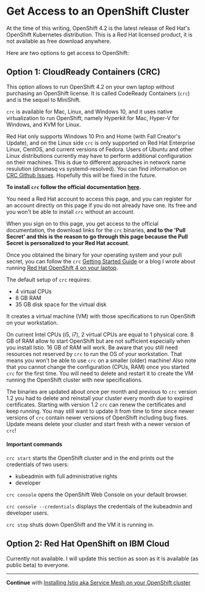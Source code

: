 # Get Access to an OpenShift Cluster

At the time of this writing, OpenShift 4.2 is the latest release of Red Hat's OpenShift Kubernetes distribution. This is a Red Hat licensed product, it is not available as free download anywhere.

Here are two options to get access to OpenShift:

## Option 1: CloudReady Containers (CRC)

This option allows to run OpenShift 4.2 on your own laptop without purchasing an OpenShift license. It is called CodeReady Containers (`crc`) and is the sequel to MiniShift.

`crc` is available for Mac, Linux, and Windows 10, and it uses native virtualization to run OpenShift, namely Hyperkit for Mac, Hyper-V for Windows, and KVM for Linux. 

Red Hat only supports Windows 10 Pro and Home (with Fall Creator's Update), and on the Linux side `crc` is only supported on Red Hat Enterprise Linux, CentOS, and current versions of Fedora. Users of Ubuntu and other Linux distributions currently may have to perform additional configuration on their machines. This is due to different approaches in network name resulution (dnsmasq vs systemd-resolved). You can find information on [CRC Github Issues](https://github.com/code-ready/crc/issues). Hopefully this will be fixed in the future.

**To install `crc` follow the official documentation [here](https://cloud.redhat.com/openshift/install/crc/installer-provisioned).**

You need a Red Hat account to access this page, and you can register for an account directly on this page if you do not already have one. Its free and you won't be able to install `crc` without an account.

When you sign on to this page, you get access to the official documentation, the download links for the `crc` binaries, **and to the 'Pull Secret' and this is the reason to go through this page because the Pull Secret is personalized to your Red Hat account**.

Once you obtained the binary for your operating system and your pull secret, you can follow the `crc` [Getting Started Guide](https://code-ready.github.io/crc/) or a blog I wrote about running [Red Hat OpenShift 4 on your laptop](https://haralduebele.blog/2019/09/13/red-hat-openshift-4-on-your-laptop/). 

The default setup of `crc` requires:

* 4 virtual CPUs
* 8 GB RAM
* 35 GB disk space for the virtual disk

It creates a virtual machine (VM) with those specifications to run OpenShift on your workstation.

On current Intel CPUs (i5, i7), 2 virtual CPUs are equal to 1 physical core. 8 GB of RAM allow to start OpenShift but are not sufficient especially when you install Istio. 16 GB of RAM will work. 
Be aware that you still need resources not reserved by `crc` to run the OS of your workstation. That means you won't be able to use `crc` on a smaller (older) machine! 
Also note that you cannot change the configuration (CPUs, RAM) once you started `crc` for the first time. You will need to delete and restart it to create the VM running the OpenShift cluster with new specifications.

The binaries are updated about once per month and previous to `crc` version 1.2 you had to delete and reinstall your cluster every month due to expired certificates. Starting with version 1.2 `crc` can renew the certificates and keep running. You may still want to update it from time to time since newer versions of `crc` contain newer versions of OpenShift including bug fixes. Update means delete your cluster and start fresh with a newer version of `crc`!

#### Important commands

`crc start` starts the OpenShift cluster and in the end prints out the credentials of two users: 

* kubeadmin with full administrative rights
* developer

`crc console` opens the OpenShift Web Console on your default browser.

`crc console --credentials` displays the credentials of the kubeadmin and developer users.

`crc stop` shuts down OpenShift and the VM it is running in.


## Option 2: Red Hat OpenShift on IBM Cloud

Currently not available. I will update this section as soon as it is available (as public beta) to everyone.

---

**Continue** with [Installing Istio aka Service Mesh on your OpenShift cluster](OS4ServiceMesh.md)